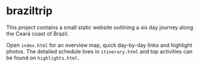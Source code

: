 # braziltrip

This project contains a small static website outlining a six day journey along the Ceará coast of Brazil.

Open `index.html` for an overview map, quick day-by-day links and highlight photos. The detailed schedule lives in `itinerary.html` and top activities can be found on `highlights.html`.
